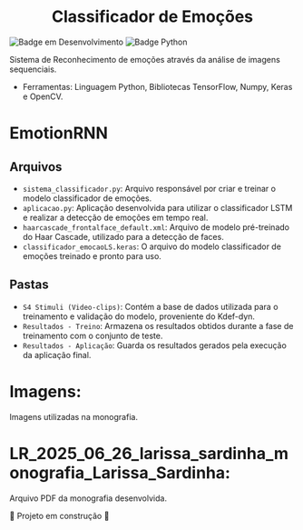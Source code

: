 <h1 align="center"> Classificador de Emoções </h1>

![Badge em Desenvolvimento](http://img.shields.io/static/v1?label=STATUS&message=EM%20DESENVOLVIMENTO&color=GREEN&style=for-the-badge)
![Badge Python](https://img.shields.io/badge/python-3670A0?style=for-the-badge&logo=python&logoColor=ffdd54)


Sistema de Reconhecimento de emoções através da análise de imagens sequenciais.

- Ferramentas: Linguagem Python, Bibliotecas TensorFlow, Numpy, Keras e OpenCV.

# EmotionRNN

## Arquivos

* `sistema_classificador.py`: Arquivo responsável por criar e treinar o modelo classificador de emoções.
* `aplicacao.py`: Aplicação desenvolvida para utilizar o classificador LSTM e realizar a detecção de emoções em tempo real.
* `haarcascade_frontalface_default.xml`: Arquivo de modelo pré-treinado do Haar Cascade, utilizado para a detecção de faces.
* `classificador_emocaoLS.keras`: O arquivo do modelo classificador de emoções treinado e pronto para uso.

## Pastas

* `S4 Stimuli (Video-clips)`: Contém a base de dados utilizada para o treinamento e validação do modelo, proveniente do Kdef-dyn.
* `Resultados - Treino`: Armazena os resultados obtidos durante a fase de treinamento com o conjunto de teste.
* `Resultados - Aplicação`: Guarda os resultados gerados pela execução da aplicação final.
  
# Imagens: 

Imagens utilizadas na monografia.
  
# LR_2025_06_26_larissa_sardinha_monografia_Larissa_Sardinha: 

Arquivo PDF da monografia desenvolvida.

  
:construction: Projeto em construção :construction:
